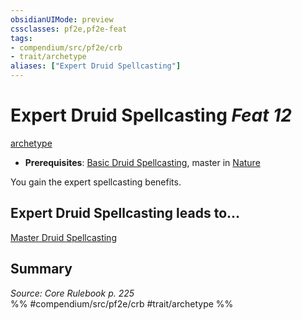```yaml
---
obsidianUIMode: preview
cssclasses: pf2e,pf2e-feat
tags:
- compendium/src/pf2e/crb
- trait/archetype
aliases: ["Expert Druid Spellcasting"]
---
```

# Expert Druid Spellcasting  *Feat 12*  
[archetype](rules/traits/archetype.md "Archetype Feat Trait")  

- **Prerequisites**: [Basic Druid Spellcasting](compendium/feats/basic-druid-spellcasting.md), master in [Nature](compendium/skills.md#Nature)

You gain the expert spellcasting benefits.

## Expert Druid Spellcasting leads to...

[Master Druid Spellcasting](compendium/feats/master-druid-spellcasting.md)

## Summary

*Source: Core Rulebook p. 225*  
%% #compendium/src/pf2e/crb #trait/archetype %%
